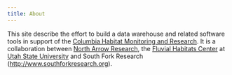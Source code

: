 ```yaml
---
title: About
---
```


This site describe the effort to build a data warehouse and related software tools in support of the [Columbia Habitat Monitoring and Research](https://www.champmonitoring.org/). It is a collaboration between [North Arrow Research](http://www.northarrowresearch.com), the [Fluvial Habitats Center](http://etal.joewheaton.org) at [Utah State University](https://www.usu.edu) and South Fork Research (http://www.southforkresearch.org).